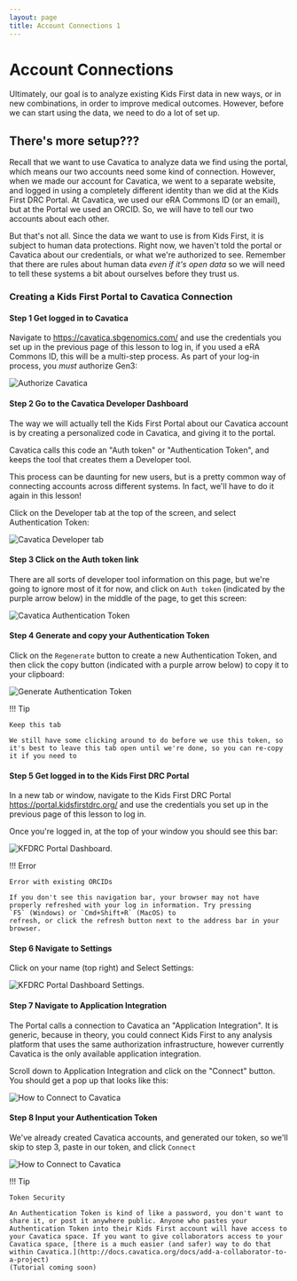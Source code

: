 ```yaml
---
layout: page
title: Account Connections 1
---
```


Account Connections
===================

Ultimately, our goal is to analyze existing Kids First data in new ways,
or in new combinations, in order to improve medical outcomes. However,
before we can start using the data, we need to do a lot of set up.

There's more setup???
----------------------

Recall that we want to use Cavatica to analyze data we find using the
portal, which means our two accounts need some kind of connection.
However, when we made our account for Cavatica, we went to a separate
website, and logged in using a completely different identity than we did
at the Kids First DRC Portal. At Cavatica, we used our eRA Commons ID
(or an email), but at the Portal we used an ORCID. So, we will have to
tell our two accounts about each other.

But that's not all. Since the data we want to use is from Kids First,
it is subject to human data protections. Right now, we haven't told the
portal or Cavatica about our credentials, or what we're authorized to
see. Remember that there are rules about human data *even if it's open
data* so we will need to tell these systems a bit about ourselves before
they trust us.

### Creating a Kids First Portal to Cavatica Connection

#### Step 1 Get logged in to Cavatica

Navigate to <https://cavatica.sbgenomics.com/> and use the credentials
you set up in the previous page of this lesson to log in, if you used a
eRA Commons ID, this will be a multi-step process. As part of your
log-in process, you *must* authorize Gen3:

![**Authorize Cavatica**](../../images/KidsFirstPortal_8.png)

#### Step 2 Go to the Cavatica Developer Dashboard

The way we will actually tell the Kids First Portal about our Cavatica
account is by creating a personalized code in Cavatica, and giving it to
the portal.

Cavatica calls this code an "Auth token" or "Authentication Token",
and keeps the tool that creates them a Developer tool.

This process can be daunting for new users, but is a pretty common way
of connecting accounts across different systems. In fact, we'll have to
do it again in this lesson!

Click on the Developer tab at the top of the screen, and select
Authentication Token:

![**Cavatica Developer tab**](../../images/Cavatica_4.png)

#### Step 3 Click on the Auth token link

There are all sorts of developer tool information on this page, but
we're going to ignore most of it for now, and click on `Auth
token` (indicated by the purple arrow below) in the middle
of the page, to get this screen:

![**Cavatica Authentication Token**](../../images/Cavatica_5.png)

#### Step 4 Generate and copy your Authentication Token

Click on the `Regenerate` button to create a new
Authentication Token, and then click the copy button (indicated with a
purple arrow below) to copy it to your clipboard:

![**Generate Authentication Token**](../../images/Cavatica_6.png)

!!! Tip

    Keep this tab

    We still have some clicking around to do before we use this token, so
    it's best to leave this tab open until we're done, so you can re-copy
    it if you need to


#### Step 5 Get logged in to the Kids First DRC Portal

In a new tab or window, navigate to the Kids First DRC Portal
<https://portal.kidsfirstdrc.org/> and use the credentials you set up in
the previous page of this lesson to log in.

Once you're logged in, at the top of your window you should see this
bar:

![**KFDRC Portal Dashboard.**](../../images/KidsFirstPortal_4.png)


!!! Error

    Error with existing ORCIDs

    If you don't see this navigation bar, your browser may not have
    properly refreshed with your log in information. Try pressing
    `F5` (Windows) or `Cmd+Shift+R` (MacOS) to
    refresh, or click the refresh button next to the address bar in your
    browser.

#### Step 6 Navigate to Settings

Click on your name (top right) and Select Settings:

![**KFDRC Portal Dashboard Settings.**](../../images/KidsFirstPortal_5.png)

#### Step 7 Navigate to Application Integration

The Portal calls a connection to Cavatica an "Application
Integration". It is generic, because in theory, you could connect Kids
First to any analysis platform that uses the same authorization
infrastructure, however currently Cavatica is the only available
application integration.

Scroll down to Application Integration and click on the "Connect"
button. You should get a pop up that looks like this:

![**How to Connect to Cavatica**](../../images/KidsFirstPortal_7.png)

#### Step 8 Input your Authentication Token

We've already created Cavatica accounts, and generated our token, so
we'll skip to step 3, paste in our token, and click `Connect`

![**How to Connect to Cavatica**](../../images/KidsFirstPortal_9.png)

!!! Tip

    Token Security

    An Authentication Token is kind of like a password, you don't want to
    share it, or post it anywhere public. Anyone who pastes your
    Authentication Token into their Kids First account will have access to
    your Cavatica space. If you want to give collaborators access to your
    Cavatica space, [there is a much easier (and safer) way to do that
    within Cavatica.](http://docs.cavatica.org/docs/add-a-collaborator-to-a-project)
    (Tutorial coming soon)

